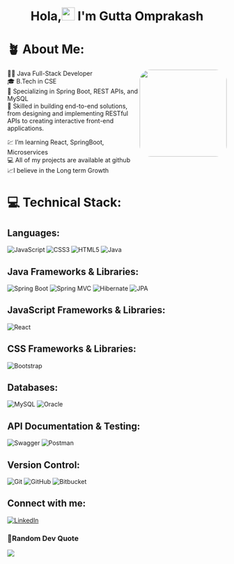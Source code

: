 

<h1 align="center"> Hola,<img src="https://media.giphy.com/media/hvRJCLFzcasrR4ia7z/giphy.gif" width="30px"/> I'm Gutta Omprakash</h1>

<!--<img src="https://user-images.githubusercontent.com/74038190/229223263-cf2e4b07-2615-4f87-9c38-e37600f8381a.gif" align="right" height="175" />
<img src="https://img.freepik.com/premium-photo/programming-background-with-person-working-with-codes-computer_926199-2671876.jpg?w=1380" align="right" width="250" height="200"/> -->





# 🪴 About Me:

<img src="https://img.freepik.com/premium-photo/programming-background-with-person-working-with-codes-computer_926199-2671876.jpg?w=1380"
     align="right"
     width="200"
     height="200"
     style="border-radius: 25px;" />
👨‍💻 Java Full-Stack Developer  
🎓 B.Tech in CSE  
🚀 Specializing in Spring Boot, REST APIs, and MySQL  
🔧 Skilled in building end-to-end solutions, from designing and implementing RESTful APIs to creating interactive front-end applications.  



💹 I’m learning React, SpringBoot, Microservices <br>💻 All of my projects are available at github<br>📈I believe in the Long term Growth

# 💻 Technical Stack:
## Languages:
![JavaScript](https://img.shields.io/badge/javascript-%23323330.svg?style=for-the-badge&logo=javascript&logoColor=%23F7DF1E) ![CSS3](https://img.shields.io/badge/css3-%231572B6.svg?style=for-the-badge&logo=css3&logoColor=white) ![HTML5](https://img.shields.io/badge/html5-%23E34F26.svg?style=for-the-badge&logo=html5&logoColor=white)
 ![Java](https://img.shields.io/badge/java-%23ED8B00.svg?style=for-the-badge&logo=java&logoColor=white)


## Java Frameworks & Libraries:
![Spring Boot](https://img.shields.io/badge/springboot-%236DB33F.svg?style=for-the-badge&logo=springboot&logoColor=white)
![Spring MVC](https://img.shields.io/badge/springmvc-%236DB33F.svg?style=for-the-badge&logo=spring&logoColor=white)
![Hibernate](https://img.shields.io/badge/hibernate-%234593D1.svg?style=for-the-badge&logo=hibernate&logoColor=white)
![JPA](https://img.shields.io/badge/JPA-%236DB33F.svg?style=for-the-badge&logo=java&logoColor=white)

## JavaScript Frameworks & Libraries:
![React](https://img.shields.io/badge/react-%2320232a.svg?style=for-the-badge&logo=react&logoColor=%2361DAFB)

## CSS Frameworks & Libraries:
![Bootstrap](https://img.shields.io/badge/bootstrap-%23563D7C.svg?style=for-the-badge&logo=bootstrap&logoColor=white)

## Databases:
![MySQL](https://img.shields.io/badge/mysql-%234ea94b.svg?style=for-the-badge&logo=mysql&logoColor=white)
![Oracle](https://img.shields.io/badge/oracle-F80000.svg?style=for-the-badge&logo=oracle&logoColor=white)

## API Documentation & Testing:
![Swagger](https://img.shields.io/badge/swagger-%23Clojure.svg?style=for-the-badge&logo=swagger&logoColor=white)
![Postman](https://img.shields.io/badge/postman-%23FF6C37.svg?style=for-the-badge&logo=postman&logoColor=white)

## Version Control:
![Git](https://img.shields.io/badge/git-%23F05033.svg?style=for-the-badge&logo=git&logoColor=white)
![GitHub](https://img.shields.io/badge/github-%23121011.svg?style=for-the-badge&logo=github&logoColor=white)
![Bitbucket](https://img.shields.io/badge/bitbucket-%230047B3.svg?style=for-the-badge&logo=bitbucket&logoColor=white)

## Connect with me:
[![LinkedIn](https://img.shields.io/badge/LinkedIn-%230077B5.svg?logo=linkedin&logoColor=white)](https://www.linkedin.com/in/omprakash-gutta-88799822a)

###  🤌Random Dev Quote
![](https://quotes-github-readme.vercel.app/api?theme=afridi)
